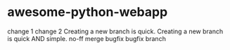 # awesome-python-webapp
change 1
change 2
Creating a new branch is quick.
Creating a new branch is quick AND simple.
no-ff merge
bugfix
bugfix branch
